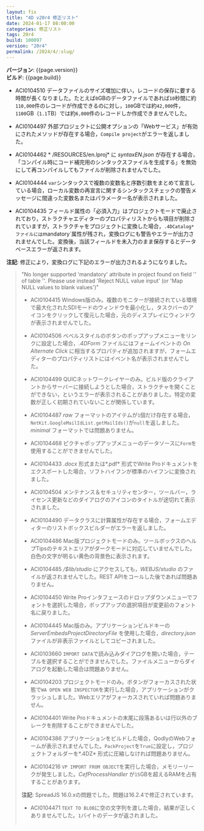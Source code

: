 ```yaml
---
layout: fix
title: "4D v20r4 修正リスト"
date: 2024-01-17 08:00:00
categories: 修正リスト
tags: 20r4
build: 100097
version: "20r4"
permalink: /2024/4/:slug/
---
```


**バージョン**: {{page.version}}  
**ビルド**: {{page.build}} 

* ACI0104510 データファイルのサイズ増加に伴い，レコードの保存に要する時間が長くなりました。たとえば`0`GBのデータファイルであれば`10`秒間に約`110,000`件のレコードが作成できるのに対し，`100`GBでは約`42,000`件，`1100`GB（`1.1`TB）では約`6,000`件のレコードしか作成できませんでした。

* ACI0104497 外部プロジェクトに公開オプションの「Webサービス」が有効にされたメソッドが存在する場合，`Compile project`がエラーを返しました。

* ACI0104462 * /RESOURCES/en.lproj* に *syntaxEN.json* が存在する場合，「コンパイル時にコード補完用のシンタックスファイルを生成する」を無効にして再コンパイルしてもファイルが削除されませんでした。

* ACI0104444 `var`シンタックスで複数の変数名と序数引数をまとめて宣言している場合，ローカル変数の再宣言に関するシンタックスチェックの警告メッセージに間違った変数名またはパラメーター名が表示されました。

* ACI0104435 フィールド属性の「必須入力」はプロジェクトモードで廃止されており，ストラクチャエディターのプロパティリストからも項目が削除されていますが，ストラクチャをプロジェクトに変換した場合，`.4DCatalog* ファイルには`mandatory`属性が残され，変換ログにも警告やエラーが出力されませんでした。変換後，当該フィールドを未入力のまま保存するとデータベースエラーが返されます。

**注記**: 修正により，変換ログに下記のエラーが出力されるようになりました。

> "No longer supported 'mandatory' attribute in project found on field '<Field name>' of table '<Table name>'. Please use instead 'Reject NULL value input' (or 'Map NULL values to blank values')"

* ACI0104415 Windows版のみ。複数のモニターが接続されている環境で最大化されたSDIモードのウィンドウを最小化し，タスクバーのアイコンをクリックして復元した場合，元のディスプレイにウィンドウが表示されませんでした。

* ACI0104506 ベベルスタイルのボタンのポップアップメニューをリンクに設定した場合，*.4DForm* ファイルにはフォームイベントの *On Alternate Click* に相当するプロパティが追加されますが，フォームエディターのプロパティリストにはイベント名が表示されませんでした。

* ACI0104499 QUICネットワークレイヤーのみ。ビルド版のクライアントからサーバーに接続しようとした場合，ストラクチャを開くことができない，というエラーが表示されることがありました。特定の変数が正しく初期されていないことが関係しています。

* ACI0104487 *raw* フォーマットのアイテムが`1`個だけ存在する場合，`NetKit.GoogleMailIdList.getMailIds()`が`null`を返しました。*minimal* フォーマットでは問題ありません。

* ACI0104468 ピクチャポップアップメニューのデータソースに`Form`を使用することができませんでした。

* ACI0104433 *.docx* 形式または*.pdf* 形式でWrite Proドキュメントをエクスポートした場合，ソフトハイフンが標準のハイフンに変換されました。

* ACI0104504 メンテナンス＆セキュリティセンター，ツールバー，ライセンス更新などのダイアログのアイコンのタイトルが途切れて表示されました。

* ACI0104490 データクラスに計算属性が存在する場合，フォームエディターのリストボックスビルダーがエラーを返しました。

* ACI0104486 Mac版プロジェクトモードのみ。ツールボックスのヘルプTipsのテキストエリアがダークモードに対応していませんでした。白色の文字が明るい黄色の背景色に表示されます。

* ACI0104485 */$lib/studio* にアクセスしても，*WEBJS/studio* のファイルが返されませんでした。REST APIをコールした後であれば問題ありません。

* ACI0104450 Write Proインタフェースのドロップダウンメニューでフォントを選択した場合，ポップアップの選択項目が変更前のフォント名に戻りました。

* ACI0104445 Mac版のみ。アプリケーションビルドキーの*ServerEmbedsProjectDirectoryFile* を使用した場合，*directory.json* ファイルが非表示ファイルとしてコピーされました。

* ACI0103660 `IMPORT DATA`で読み込みダイアログを開いた場合，テーブルを選択することができませんでした。ファイルメニューからダイアログを起動した場合は問題ありません。

* ACI0104203 プロジェクトモードのみ。ボタンがフォーカスされた状態で`WA OPEN WEB INSPECTOR`を実行した場合，アプリケーションがクラッシュしました。Webエリアがフォーカスされていれば問題ありません。

* ACI0104401 Write Proドキュメントの末尾に段落あるいは行以外のブレークを削除することができませんでした。

* ACI0104386 アプリケーションをビルドした場合，QodlyのWebフォームが表示されませんでした。`PackProject`を`True`に設定し，プロジェクトフォルダーを*.4DZ* 形式に圧縮しなければ問題ありません。

* ACI0104216 `VP IMPORT FROM OBJECT`を実行した場合，メモリーリークが発生しました。*CefProcessHandler* が`15`GBを超えるRAMを占有することがあります。

**注記**: SpreadJS 16.0.xの問題でした。問題は16.2.4で修正されています。

* ACI0104471 `TEXT TO BLOB`に空の文字列を渡した場合，結果が正しくありませんでした。`1`バイトのデータが返されました。
